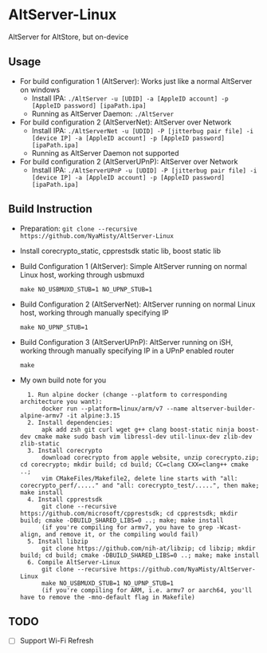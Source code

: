 # AltServer-Linux
AltServer for AltStore, but on-device

## Usage

- For build configuration 1 (AltServer): Works just like a normal AltServer on windows
  - Install IPA: `./AltServer -u [UDID] -a [AppleID account] -p [AppleID password] [ipaPath.ipa]`
  - Running as AltServer Daemon: `./AltServer`
- For build configuration 2 (AltServerNet): AltServer over Network
  - Install IPA: `./AltServerNet -u [UDID] -P [jitterbug pair file] -i [device IP] -a [AppleID account] -p [AppleID password] [ipaPath.ipa]`
  - Running as AltServer Daemon not supported
- For build configuration 2 (AltServerUPnP): AltServer over Network
  - Install IPA: `./AltServerUPnP -u [UDID] -P [jitterbug pair file] -i [device IP] -a [AppleID account] -p [AppleID password] [ipaPath.ipa]`

## Build Instruction

- Preparation: `git clone --recursive https://github.com/NyaMisty/AltServer-Linux`

- Install corecrypto_static, cpprestsdk static lib, boost static lib

- Build Configuration 1 (AltServer): Simple AltServer running on normal Linux host, working through usbmuxd
  ```
  make NO_USBMUXD_STUB=1 NO_UPNP_STUB=1
  ```
  
- Build Configuration 2 (AltServerNet): AltServer running on normal Linux host, working through manually specifying IP
  ```
  make NO_UPNP_STUB=1
  ```

- Build Configuration 3 (AltServerUPnP): AltServer running on iSH, working through manually specifying IP in a UPnP enabled router
  ```
  make
  ```

- My own build note for you 
  ```
    1. Run alpine docker (change --platform to corresponding architecture you want): 
        docker run --platform=linux/arm/v7 --name altserver-builder-alpine-armv7 -it alpine:3.15 
    2. Install dependencies:
        apk add zsh git curl wget g++ clang boost-static ninja boost-dev cmake make sudo bash vim libressl-dev util-linux-dev zlib-dev zlib-static
    3. Install corecrypto
        download corecrypto from apple website, unzip corecrypto.zip; cd corecrypto; mkdir build; cd build; CC=clang CXX=clang++ cmake ..;
        vim CMakeFiles/Makefile2, delete line starts with "all: corecrypto_perf/....." and "all: corecrypto_test/.....", then make; make install
    4. Install cpprestsdk
        git clone --recursive https://github.com/microsoft/cpprestsdk; cd cpprestsdk; mkdir build; cmake -DBUILD_SHARED_LIBS=0 ..; make; make install
	    (if you're compiling for armv7, you have to grep -Wcast-align, and remove it, or the compiling would fail)
    5. Install libzip
        git clone https://github.com/nih-at/libzip; cd libzip; mkdir build; cd build; cmake -DBUILD_SHARED_LIBS=0 ..; make; make install
    6. Compile AltServer-Linux
        git clone --recursive https://github.com/NyaMisty/AltServer-Linux
        make NO_USBMUXD_STUB=1 NO_UPNP_STUB=1
	    (if you're compiling for ARM, i.e. armv7 or aarch64, you'll have to remove the -mno-default flag in Makefile)

  ```

## TODO

- [ ] Support Wi-Fi Refresh
